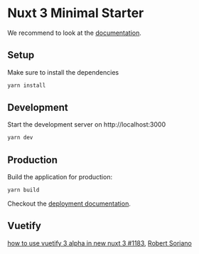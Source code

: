 # Nuxt 3 Minimal Starter

We recommend to look at the [documentation](https://v3.nuxtjs.org).

## Setup

Make sure to install the dependencies

```bash
yarn install
```

## Development

Start the development server on http://localhost:3000

```bash
yarn dev
```

## Production

Build the application for production:

```bash
yarn build
```

Checkout the [deployment documentation](https://v3.nuxtjs.org/docs/deployment).

## Vuetify

[how to use vuetify 3 alpha in new nuxt 3 #1183](https://github.com/nuxt/framework/discussions/1183#discussioncomment-1539889), [Robert Soriano](https://github.com/wobsoriano)
